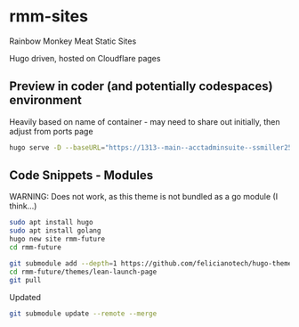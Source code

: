 # rmm-sites
Rainbow Monkey Meat Static Sites

Hugo driven, hosted on Cloudflare pages

## Preview in coder (and potentially codespaces) environment

Heavily based on name of container - may need to share out initially, then adjust from ports page

```sh
hugo serve -D --baseURL="https://1313--main--acctadminsuite--ssmiller25.coder.r15cookie.com/" --appendPort=false
```

## Code Snippets - Modules

WARNING: Does not work, as this theme is not bundled as a go module (I think...)

```sh
sudo apt install hugo
sudo apt install golang
hugo new site rmm-future
cd rmm-future

git submodule add --depth=1 https://github.com/felicianotech/hugo-theme-lean-launch-page.git rmm-future/themes/lean-launch-page
cd rmm-future/themes/lean-launch-page
git pull
```

Updated

```sh
git submodule update --remote --merge
```
